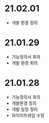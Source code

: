 # 21.02.01
- 개발 환경 정의

# 21.01.29
- 기능정의서 회의
- 개발 환경 회의

# 21.01.28
- 기능정의서 회의
- 개발환경 정의
- 개발 일정 정리 
- 와이어프레임 수정